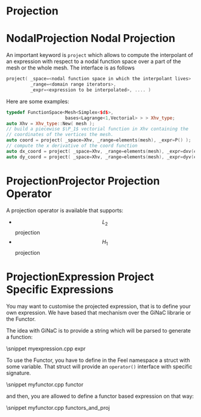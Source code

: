 Projection
==========


# NodalProjection Nodal Projection

An important keyword is `project`  which allows to compute the
interpolant of an expression with respect to a nodal function space over a part
of the mesh  or the whole mesh. The interface is as follows
```cpp
project( _space=<nodal function space in which the interpolant lives>
         _range=<domain range iterators>,
         _expr=<expression to be interpolated>, .... )
```

Here are some examples:

```cpp
typedef FunctionSpace<Mesh<Simplex<$d$>,
                      bases<Lagrange<1,Vectorial> > > Xhv_type;
auto Xhv = Xhv_type::New( mesh );
// build a piecewise $\P_1$ vectorial function in Xhv containing the
// coordinates of the vertices the mesh.
auto coord = project( _space=Xhv, _range=elements(mesh), _expr=P() );
// compute the x derivative of the coord function
auto dx_coord = project( _space=Xhv, _range=elements(mesh), _expr=dxv(coord) );
auto dy_coord = project( _space=Xhv, _range=elements(mesh), _expr=dyv(coord) );
```

# ProjectionProjector  Projection Operator

A projection operator is available that supports:

 - $$L_2$$ projection
 - $$H_1$$ projection

# ProjectionExpression  Project Specific Expressions

You may want to customise the projected expression, that is to define your own expression.
We have based that mechanism over the GiNaC librarie or the Functor.

The idea with GiNaC is to provide a string which will be parsed to generate a function:

\snippet myexpression.cpp expr

To use the Functor, you have to define in the Feel namespace a struct with some variable.
That struct will provide an `operator()`  interface with specific signature.

\snippet myfunctor.cpp functor

and then, you are allowed to define a functor based expression on that way:

\snippet myfunctor.cpp functors_and_proj

